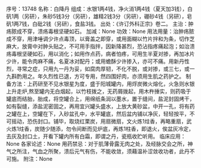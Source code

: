 序号：13748
名称：白降丹
组成：水银1两4钱，净火消1两4钱（夏天加3钱），白矾1两（另研），朱砂5钱3分（另研），雄精2钱3分（另研），硼砂4钱（另研），皂矾1两7钱，白砒2钱（另研），食盐3钱。
出处：《许订外科正宗》卷二。
主治：肿疡脓成不穿，溃疡毒根坚硬如石。
加减：None
功效：None
用法用量：治肿疡脓成不穿，用津唾调少许点毒顶，以膏盖之即穿，或用面糊以竹片拌和为条，切作芝麻大，放膏中对肿头贴之，不可用手指拌，因新降甚烈，恐沾指疼痛起泡；如治溃疡毒根坚硬如石，用以消化；如用作点药，病者怕疼，可用生半夏对掺，再加冰片少许，能令肉麻不痛，名夏冰对配丹；或用蟾酥少许掺入，亦可不痛。用新丹性烈，寻常之症，只用九一丹为妥，如腐肉厚韧，不化不脱，或对掺，或三七，或一九斟酌用之。年久烈性已退，方可专用，然四围好肉，亦须用生肌之药护之。
制备方法：上药研至不见水银星为度，盛于阳城罐内，用烰炭微火熔化，火急则水银上升走炉,熬至罐内无白烟起，以竹枝拨之，无药屑拨起，用木杵捶实，则药吸于罐底而结胎，胎成，将空罐合上，用绵纸条润以墨水，置于缝间，盐泥封固烤干，如有裂缝，添盐泥密固之，再用宜兴罐头盛水，上放大黄砂盆，中开一孔，将有药之罐在上，空罐在下，入砂盆孔中，水平罐底，然后盆内铺以净灰，轻轻按平，不可摇动，恐伤封口。铺毕，取烧红栗炭，用扇微扇，文火炼1炷香，再略重扇，武火炼1炷香，炭随少随添，勿令间断而见炉底，再炼1柱香，即退火，俟盆灰冷定，去灰及封口土，开看下罐内所有白霜，即谓之丹，瓷瓶收贮听用。
临床应用：None
各家论述：None
用药禁忌：对于肌薄骨露无肉之处，及经脉交会之所，神气之所注，气血之所聚，溃后元气有伤，不能收敛，须藉温补涩敛收功者，此丹不可施。
附注：None
